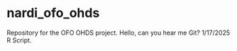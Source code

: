 # nardi_ofo_ohds
Repository for the OFO OHDS project.
Hello, can you hear me Git?
1/17/2025 R Script.